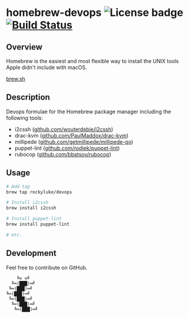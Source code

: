 # homebrew-devops ![License badge][license-img] [![Build Status][build-img]][build-url]

## Overview

Homebrew is the easiest  and most flexible way to install  the UNIX tools Apple
didn't include with macOS.

[brew.sh](https://brew.sh/)

## Description

Devops formulae for the Homebrew package manager including the following tools:

* i2cssh ([github.com/wouterdebie/i2cssh](https://github.com/wouterdebie/i2cssh/))
* drac-kvm ([github.com/PaulMaddox/drac-kvm](https://github.com/PaulMaddox/drac-kvm/))
* millipede ([github.com/getmillipede/millipede-go](https://github.com/getmillipede/millipede-go/))
* puppet-lint ([github.com/rodjek/puppet-lint](https://github.com/rodjek/puppet-lint/))
* rubocop ([github.com/bbatsov/rubocop](https://github.com/bbatsov/rubocop/))

## Usage

```bash
# Add tap
brew tap rockyluke/devops

# Install i2cssh
brew install i2cssh

# Install puppet-lint
brew install puppet-lint

# etc.
```

## Development

Feel free to contribute on GitHub.

```
    ╚⊙ ⊙╝
  ╚═(███)═╝
 ╚═(███)═╝
╚═(███)═╝
 ╚═(███)═╝
  ╚═(███)═╝
   ╚═(███)═╝
```

[license-img]: https://img.shields.io/badge/license-ISC-blue.svg
[build-img]: https://travis-ci.org/rockyluke/homebrew-devops.svg?branch=master
[build-url]: https://travis-ci.org/rockyluke/homebrew-devops
